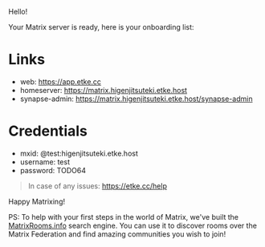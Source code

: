 Hello!

Your Matrix server is ready, here is your onboarding list:

# Links

* web: https://app.etke.cc
* homeserver: https://matrix.higenjitsuteki.etke.host
* synapse-admin: https://matrix.higenjitsuteki.etke.host/synapse-admin


# Credentials

* mxid: @test:higenjitsuteki.etke.host
* username: test
* password: TODO64


> In case of any issues: https://etke.cc/help

Happy Matrixing!

PS: To help with your first steps in the world of Matrix, we've built the [MatrixRooms.info](https://matrixrooms.info) search engine. You can use it to discover rooms over the Matrix Federation and find amazing communities you wish to join!

